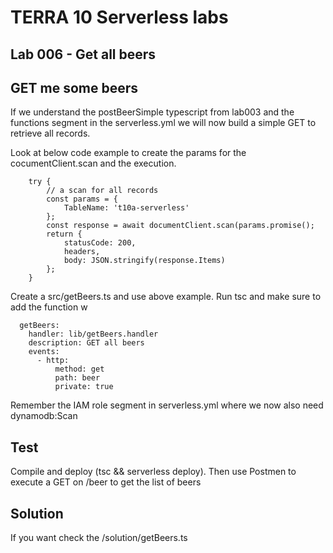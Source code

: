 # TERRA 10 Serverless labs

## Lab 006 - Get all beers

## GET me some beers
If we understand the postBeerSimple typescript from lab003 and the functions segment in the serverless.yml we will now build a simple GET to retrieve all records. 

Look at below code example to create the params for the cocumentClient.scan and the execution.

```
    try {
        // a scan for all records
        const params = {
            TableName: 't10a-serverless'
        };
        const response = await documentClient.scan(params.promise();
        return {
            statusCode: 200,
            headers,
            body: JSON.stringify(response.Items)
        };
    }
```

Create a src/getBeers.ts and use above example. Run tsc and make sure to add the function w
```
  getBeers:
    handler: lib/getBeers.handler
    description: GET all beers
    events:
      - http:
          method: get
          path: beer
          private: true
```

Remember the IAM role segment in serverless.yml where we now also need dynamodb:Scan

## Test
Compile and deploy (tsc && serverless deploy). Then use Postmen to execute a GET on /beer to get the list of beers

## Solution
If you want check the /solution/getBeers.ts